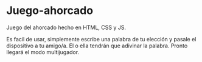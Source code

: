 # Juego-ahorcado
Juego del ahorcado hecho en HTML, CSS y JS.

Es facil de usar, simplemente escribe una palabra de tu elección y pasale el dispositivo a tu amigo/a. El o ella tendrán que adivinar la palabra. Pronto llegará el modo multijugador.
